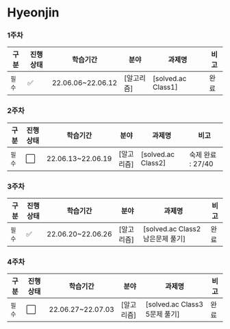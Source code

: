 # Hyeonjin

### 1주차
|구분|진행상태|학습기간|분야|과제명|비고|
| ------ | ------ | ------ | ------ | ------ | ------ |
|`필수` | :white_check_mark: |22.06.06~22.06.12| [알고리즘] | [solved.ac Class1] | 완료 |

### 2주차
|구분|진행상태|학습기간|분야|과제명|비고|
| ------ | ------ | ------ | ------ | ------ | ------ |
|`필수` | :white_large_square: |22.06.13~22.06.19| [알고리즘] | [solved.ac Class2] | 숙제 완료 : 27/40 |

### 3주차

| 구분   | 진행상태             | 학습기간          | 분야       | 과제명                           | 비고 |
| ------ | -------------------- | ----------------- | ---------- | -------------------------------- | ---- |
| `필수` | :white_check_mark: | 22.06.20~22.06.26 | [알고리즘] | [solved.ac Class2 남은문제 풀기] | 완료 |

### 4주차

| 구분   | 진행상태             | 학습기간          | 분야       | 과제명                        | 비고 |
| ------ | -------------------- | ----------------- | ---------- | ----------------------------- | ---- |
| `필수` | :white_large_square: | 22.06.27~22.07.03 | [알고리즘] | [solved.ac Class3 5문제 풀기] | 완료 |



<!-- |`필수` | :white_check_mark: |8| [SSAFY 기본](SSAFY기본) | [SSAFY GIT 실습](SSAFY기본/SSAFY-GIT-실습) | |
|선택| :white_large_square: || [분야 추가] | [프로젝트 추가] | |
|선택| :white_large_square: || [분야 추가] | [프로젝트 추가] | |
|선택| :white_large_square: || [분야 추가] | [프로젝트 추가] | | -->
